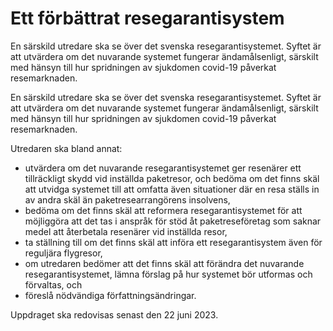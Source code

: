 # Ett förbättrat resegarantisystem

En särskild utredare ska se över det svenska resegarantisystemet. Syftet är att utvärdera om det nuvarande systemet fungerar ändamålsenligt, särskilt med hänsyn till hur spridningen av sjukdomen covid-19 påverkat resemarknaden.

En särskild utredare ska se över det svenska resegarantisystemet. Syftet är att utvärdera om det nuvarande systemet fungerar ändamålsenligt, särskilt med hänsyn till hur spridningen av sjukdomen covid-19 påverkat resemarknaden.

Utredaren ska bland annat:

* utvärdera om det nuvarande resegarantisystemet ger resenärer ett
tillräckligt skydd vid inställda paketresor, och bedöma om det finns
skäl att utvidga systemet till att omfatta även situationer där en resa
ställs in av andra skäl än paketresearrangörens insolvens,
* bedöma om det finns skäl att reformera resegarantisystemet för att
möjliggöra att det tas i anspråk för stöd åt paketreseföretag som
saknar medel att återbetala resenärer vid inställda resor,
* ta ställning till om det finns skäl att införa ett resegarantisystem även
för reguljära flygresor,
* om utredaren bedömer att det finns skäl att förändra det nuvarande
resegarantisystemet, lämna förslag på hur systemet bör utformas och
förvaltas, och
* föreslå nödvändiga författningsändringar.


Uppdraget ska redovisas senast den 22 juni 2023.

